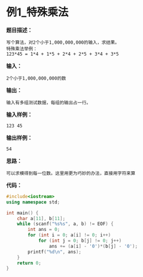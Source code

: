 # 例1_特殊乘法

**题目描述：**

```
写个算法，对2个小于1,000,000,000的输入，求结果。
特殊乘法举例：
123*45 = 1*4 + 1*5 + 2*4 + 2*5 + 3*4 + 3*5
```

**输入：**

```
2个小于1,000,000,000的数
```

**输出：**

```
输入有多组测试数据，每组的输出占一行。
```

**输入样例：**

```
123 45
```

**输出样例：**

```
54
```



**思路：**

```
可以求模得到每一位数。这里用更为巧妙的办法，直接用字符来算
```



**代码：**

```c++
#include<iostream>
using namespace std;

int main() {
	char a[11], b[11];
	while (scanf("%s%s", a, b) != EOF) {
		int ans = 0;
		for (int i = 0; a[i] != 0; i++)
			for (int j = 0; b[j] != 0; j++)
				ans += (a[i] - '0')*(b[j] - '0');
		printf("%d\n", ans);
	}
	return 0;
}
```


